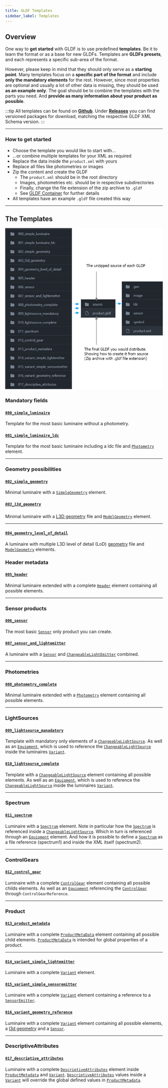 ```yaml
---
title: GLDF Templates
sidebar_label: Templates
---
```

<!-- markdownlint-disable MD033 (no html im markdown) -->

## Overview

One way to **get started** with GLDF is to use predefined **templates**. Be it to learn the format or as a base for new GLDFs. Templates are **GLDFs presets**, and each represents a specific sub-area of the format.

However, please keep in mind that they should only serve as a **starting point**. Many templates focus on a **specific part of the format** and include **only the mandatory elements** for the rest. However, since most properties are optional and usually a lot of other data is missing, they should be used **as an example only**. The goal should be to combine the templates with the parts you need. And **provide as many information about your product as possible**.

:::tip
All templates can be found on [**Github**](https://github.com/globallightingdata/templates). Under [**Releases**](https://github.com/globallightingdata/templates/releases) you can find versioned packages for download, matching the respective GLDF XML Schema version.
:::

---

### How to get started

- Choose the template you would like to start with...
- ...or combine multiple templates for your XML as required
- Replace the data inside the `product.xml` with yours
- Replace all files like photometries or images
- Zip the content and create the GLDF
  - The `product.xml` should be in the root directory
  - Images, photometries etc. should be in respective subdirectories
  - Finally, change the file extension of the zip archive to `.gldf`
  - See [GLDF Container](/docs/container/about-container.md) for further details
- All templates have an example `.gldf` file created this way

---

## The Templates

<img src="/img/docs/getting-started/templates-overview.webp" alt="Templates" width="510" />

### Mandatory fields

#### [`000_simple_luminaire`](https://github.com/globallightingdata/templates/tree/master/000_simple_luminaire)

Template for the most basic luminaire without a photometry.

#### [`001_simple_luminaire_ldc`](https://github.com/globallightingdata/templates/tree/master/001_simple_luminaire_ldc)

Template for the most basic luminaire including a ldc file and [`Photometry`](/docs/structure/photometries.md) element.

---

### Geometry possibilities

#### [`002_simple_geometry`](https://github.com/globallightingdata/templates/tree/master/002_simple_geometry)

Minimal luminaire with a [`SimpleGeometry`](/docs/structure/geometries.md) element.

##### [`003_l3d_geometry`](https://github.com/globallightingdata/templates/tree/master/003_l3d_geometry)

Minimal luminaire with a [L3D geometry](../geometry/introduction.md) file and [`ModelGeometry`](/docs/structure/geometries.md) element.

---

#### [`004_geometry_level_of_detail`](https://github.com/globallightingdata/templates/tree/master/004_geometry_level_of_detail)

A luminaire with multiple L3D level of detail (LoD) [geometry](../geometry/introduction.md) file and [`ModelGeometry`](/docs/structure/geometries.md) elements.

### Header metadata

#### [`005_header`](https://github.com/globallightingdata/templates/tree/master/005_header)

Minimal luminaire extended with a complete [`Header`](../structure/header.md) element containing all possible elements.

---

### Sensor products

#### [`006_sensor`](https://github.com/globallightingdata/templates/tree/master/006_sensor)

The most basic [`Sensor`](../structure/sensors.md) only product you can create.

#### [`007_sensor_and_lightemitter`](https://github.com/globallightingdata/templates/tree/master/007_sensor_and_lightemitter)

A luminaire with a [`Sensor`](../structure/sensors.md) and [`ChangeableLightEmitter`](../structure/emitters.md) combined.

---

### Photometries

#### [`008_photometry_complete`](https://github.com/globallightingdata/templates/tree/master/008_photometry_complete)

Minimal luminaire extended with a [`Photometry`](../structure/photometries.md) element containing all possible elements.

---

### LightSources

#### [`009_lightsource_manadatory`](https://github.com/globallightingdata/templates/tree/master/009_lightsource_mandatory)

Template with mandatory only elements of a [`ChangeableLightSource`](../structure/light-sources.md). As well as an [`Equipment`](../structure/equipments.md), which is used to reference the [`ChangeableLightSource`](../structure/light-sources.md) inside the luminaires [`Variant`](../structure/variant.md).

#### [`010_lightsource_complete`](https://github.com/globallightingdata/templates/tree/master/010_lightsource_complete)

Template with a [`ChangeableLightSource`](../structure/light-sources.md) element containing all possible elements. As well as an [`Equipment`](../structure/equipments.md), which is used to reference the [`ChangeableLightSource`](../structure/light-sources.md) inside the luminaires [`Variant`](../structure/variant.md).

---

### Spectrum

#### [`011_spectrum`](https://github.com/globallightingdata/templates/tree/master/011_spectrum)

Luminaire with a [`Spectrum`](../structure/spectrums.md) element. Note in particular how the [`Spectrum`](../structure/spectrums.md) is referenced inside a [`ChangeableLightSource`](../structure/light-sources.md). Which in turn is referenced through an [`Equipment`](../structure/equipments.md) element. And how it is possible to define a [`Spectrum`](../structure/spectrums.md) as a file reference (spectrum1) and inside the XML itself (spectrum2).

---

### ControlGears

#### [`012_control_gear`](https://github.com/globallightingdata/templates/tree/master/012_control_gear)

Luminaire with a complete [`ControlGear`](../structure/control-gears.md) element containing all possible childs elements. As well as an [`Equipment`](../structure/equipments.md) referencing the [`ControlGear`](../structure/control-gears.md) through `ControlGearReference`.

---

### Product

#### [`013_product_metadata`](https://github.com/globallightingdata/templates/tree/master/013_product_metadata)

Luminaire with a complete [`ProductMetaData`](/docs/structure/product.md) element containing all possible child elements. [`ProductMetaData`](../structure/product.md) is intended for global properties of a product.

---

#### [`014_variant_simple_lightemitter`](https://github.com/globallightingdata/templates/tree/master/014_variant_simple_lightemitter)

Luminaire with a complete [`Variant`](../structure/variant.md) element.

#### [`015_variant_simple_sensoremitter`](https://github.com/globallightingdata/templates/tree/master/015_variant_simple_sensoremitter)

Luminaire with a complete [`Variant`](../structure/variant.md) element containing a reference to a [`SensorEmitter`](../structure/emitters.md).

#### [`016_variant_geometry_reference`](https://github.com/globallightingdata/templates/tree/master/016_variant_geometry_reference)

Luminaire with a complete [`Variant`](../structure/variant.md) element containing all possible elements, a [l3d geometry](../geometry/introduction.md) and a [`Sensor`](../structure/sensors.md).

---

### DescriptiveAttributes

#### [`017_descriptive_attributes`](https://github.com/globallightingdata/templates/tree/master/017_descriptive_attributes)

Luminaire with a complete [`DescriptiveAttributes`](../structure/descriptive-attributes.md) element inside [`ProductMetadata`](../structure/product.md) and [`Variant`](../structure/variant.md). [`DescriptiveAttributes`](../structure/descriptive-attributes.md) values inside a [`Variant`](../structure/variant.md) will override the global defined values in [`ProductMetadata`](../structure/product.md).
